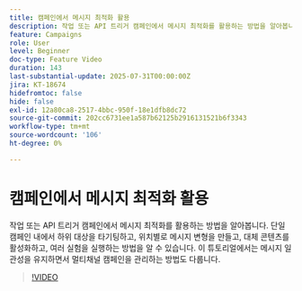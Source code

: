 ```yaml
---
title: 캠페인에서 메시지 최적화 활용
description: 작업 또는 API 트리거 캠페인에서 메시지 최적화를 활용하는 방법을 알아봅니다. 단일 캠페인 내에서 하위 대상을 타기팅하고, 위치별로 메시지 변형을 만들고, 대체 콘텐츠를 활성화하고, 여러 실험을 실행하는 방법을 알 수 있습니다. 이 튜토리얼에서는 메시지 일관성을 유지하면서 멀티채널 캠페인을 관리하는 방법도 다룹니다.
feature: Campaigns
role: User
level: Beginner
doc-type: Feature Video
duration: 143
last-substantial-update: 2025-07-31T00:00:00Z
jira: KT-18674
hidefromtoc: false
hide: false
exl-id: 12a80ca8-2517-4bbc-950f-18e1dfb8dc72
source-git-commit: 202cc6731ee1a587b62125b2916131521b6f3343
workflow-type: tm+mt
source-wordcount: '106'
ht-degree: 0%

---
```


# 캠페인에서 메시지 최적화 활용

작업 또는 API 트리거 캠페인에서 메시지 최적화를 활용하는 방법을 알아봅니다. 단일 캠페인 내에서 하위 대상을 타기팅하고, 위치별로 메시지 변형을 만들고, 대체 콘텐츠를 활성화하고, 여러 실험을 실행하는 방법을 알 수 있습니다. 이 튜토리얼에서는 메시지 일관성을 유지하면서 멀티채널 캠페인을 관리하는 방법도 다룹니다.

>[!VIDEO](https://video.tv.adobe.com/v/3470375/?learn=on&enablevpops&captions=kor)
